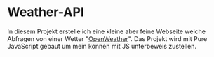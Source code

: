 # Weather-API

In diesem Projekt erstelle ich eine kleine aber feine Webseite welche Abfragen von einer Wetter "[OpenWeather](https://openweathermap.org/api)". Das Projekt wird mit Pure JavaScript gebaut um mein können mit JS unterbeweis zustellen.